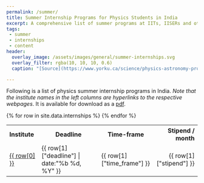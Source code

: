 ```yaml
---
permalink: /summer/
title: Summer Internship Programs for Physics Students in India
excerpt: A comprehensive list of summer programs at IITs, IISERs and other institutes
tags:
 - summer
 - internships
 - content
header:
  overlay_image: /assets/images/general/summer-internships.svg
  overlay_filter: rgba(10, 10, 10, 0.6)
  caption: "[Source](https://www.yorku.ca/science/physics-astronomy-program/)"

---
```


Following is a list of physics summer internship programs in India. *Note that the institute names in the left columns are hyperlinks to the respective webpages*. It is available for download as a [pdf](/_pages/summer.pdf).

<table class="sortable">
<tr>
<th style="text-align:left;">Institute</th>
<th>Deadline</th>
<th>Time-frame</th>
<th style="text-align:right;">Stipend / month</th>
</tr>
{% for row in site.data.internships %}
<tr>
<td style="text-align:left;"><a href="{{ row[1]["link"] }}">{{ row[0] }}</a></td>
<td>{{ row[1]["deadline"] | date:"%b %d, %Y" }}</td>
<td>{{ row[1]["time_frame"] }}</td>
<td style="text-align:right;">{{ row[1]["stipend"] }}</td>
</tr>
{% endfor %}
</table>


